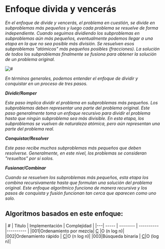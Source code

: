 
# Enfoque divida y vencerás

_En el enfoque de divide y vencerás, el problema en cuestión, se divide en subproblemas más pequeños y luego cada problema se resuelve de forma independiente. Cuando seguimos dividiendo los subproblemas en subproblemas aún más pequeños, eventualmente podemos llegar a una etapa en la que no sea posible más división. Se resuelven esos subproblemas "atómicos" más pequeños posibles (fracciones). La solución de todos los subproblemas finalmente se fusiona para obtener la solución de un problema original._

<img src=/00.-Sources/DyV.png  alt="#"/>

_En términos generales, podemos entender el enfoque de dividir y conquistar en un proceso de tres pasos._

_**Dividir/Romper**_

_Este paso implica dividir el problema en subproblemas más pequeños. Los subproblemas deben representar una parte del problema original. Este paso generalmente toma un enfoque recursivo para dividir el problema hasta que ningún subproblema sea más divisible. En esta etapa, los subproblemas se vuelven de naturaleza atómica, pero aún representan una parte del problema real._

_**Conquistar/Resolver**_

_Este paso recibe muchos subproblemas más pequeños que deben resolverse. Generalmente, en este nivel, los problemas se consideran "resueltos" por sí solos._

_**Fusionar/Combinar**_

_Cuando se resuelven los subproblemas más pequeños, esta etapa los combina recursivamente hasta que formulan una solución del problema original. Este enfoque algorítmico funciona de manera recursiva y los pasos de conquista y fusión funcionan tan cerca que aparecen como uno solo._



## Algoritmos basados en este enfoque:

| # | Titulo | Implementación | Complejidad |
|---| ----- | -------- | ---------- |---------- |
|001|Ordenamiento por mezcla| [C](https://github.com/Jonas-Lara/IPN-CS/blob/master/10.-Algoritmos/06.-Ordenamiento/04-Ordenamiento-por-Mezcla.c) |Ο (n log n)|
|002|Ordenamiento rápido | [C](https://github.com/Jonas-Lara/IPN-CS/blob/master/10.-Algoritmos/06.-Ordenamiento/05-Ordenamiento-R%C3%A1pido.c)|Ο (n log n)|
|003|Búsqueda binaria | [C](https://github.com/Jonas-Lara/IPN-CS/blob/master/10.-Algoritmos/07.-B%C3%BAsqueda/12-B%C3%BAsqueda-Binaria.c)|Ο (log n)|

